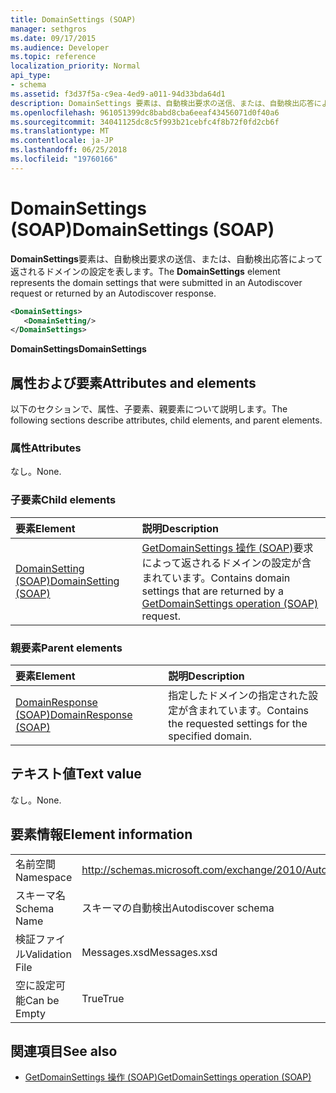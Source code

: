 ```yaml
---
title: DomainSettings (SOAP)
manager: sethgros
ms.date: 09/17/2015
ms.audience: Developer
ms.topic: reference
localization_priority: Normal
api_type:
- schema
ms.assetid: f3d37f5a-c9ea-4ed9-a011-94d33bda64d1
description: DomainSettings 要素は、自動検出要求の送信、または、自動検出応答によって返されるドメインの設定を表します。
ms.openlocfilehash: 961051399dc8babd8cba6eeaf43456071d0f40a6
ms.sourcegitcommit: 34041125dc8c5f993b21cebfc4f8b72f0fd2cb6f
ms.translationtype: MT
ms.contentlocale: ja-JP
ms.lasthandoff: 06/25/2018
ms.locfileid: "19760166"
---
```

# <a name="domainsettings-soap"></a><span data-ttu-id="5cbcf-103">DomainSettings (SOAP)</span><span class="sxs-lookup"><span data-stu-id="5cbcf-103">DomainSettings (SOAP)</span></span>

<span data-ttu-id="5cbcf-104">**DomainSettings**要素は、自動検出要求の送信、または、自動検出応答によって返されるドメインの設定を表します。</span><span class="sxs-lookup"><span data-stu-id="5cbcf-104">The **DomainSettings** element represents the domain settings that were submitted in an Autodiscover request or returned by an Autodiscover response.</span></span> 
  
```XML
<DomainSettings>
   <DomainSetting/>
</DomainSettings>
```

 <span data-ttu-id="5cbcf-105">**DomainSettings**</span><span class="sxs-lookup"><span data-stu-id="5cbcf-105">**DomainSettings**</span></span>
## <a name="attributes-and-elements"></a><span data-ttu-id="5cbcf-106">属性および要素</span><span class="sxs-lookup"><span data-stu-id="5cbcf-106">Attributes and elements</span></span>

<span data-ttu-id="5cbcf-107">以下のセクションで、属性、子要素、親要素について説明します。</span><span class="sxs-lookup"><span data-stu-id="5cbcf-107">The following sections describe attributes, child elements, and parent elements.</span></span>
  
### <a name="attributes"></a><span data-ttu-id="5cbcf-108">属性</span><span class="sxs-lookup"><span data-stu-id="5cbcf-108">Attributes</span></span>

<span data-ttu-id="5cbcf-109">なし。</span><span class="sxs-lookup"><span data-stu-id="5cbcf-109">None.</span></span>
  
### <a name="child-elements"></a><span data-ttu-id="5cbcf-110">子要素</span><span class="sxs-lookup"><span data-stu-id="5cbcf-110">Child elements</span></span>

|<span data-ttu-id="5cbcf-111">**要素**</span><span class="sxs-lookup"><span data-stu-id="5cbcf-111">**Element**</span></span>|<span data-ttu-id="5cbcf-112">**説明**</span><span class="sxs-lookup"><span data-stu-id="5cbcf-112">**Description**</span></span>|
|:-----|:-----|
|[<span data-ttu-id="5cbcf-113">DomainSetting (SOAP)</span><span class="sxs-lookup"><span data-stu-id="5cbcf-113">DomainSetting (SOAP)</span></span>](domainsetting-soap.md) <br/> |<span data-ttu-id="5cbcf-114">[GetDomainSettings 操作 (SOAP)](getdomainsettings-operation-soap.md)要求によって返されるドメインの設定が含まれています。</span><span class="sxs-lookup"><span data-stu-id="5cbcf-114">Contains domain settings that are returned by a [GetDomainSettings operation (SOAP)](getdomainsettings-operation-soap.md) request.</span></span>  <br/> |
   
### <a name="parent-elements"></a><span data-ttu-id="5cbcf-115">親要素</span><span class="sxs-lookup"><span data-stu-id="5cbcf-115">Parent elements</span></span>

|<span data-ttu-id="5cbcf-116">**要素**</span><span class="sxs-lookup"><span data-stu-id="5cbcf-116">**Element**</span></span>|<span data-ttu-id="5cbcf-117">**説明**</span><span class="sxs-lookup"><span data-stu-id="5cbcf-117">**Description**</span></span>|
|:-----|:-----|
|[<span data-ttu-id="5cbcf-118">DomainResponse (SOAP)</span><span class="sxs-lookup"><span data-stu-id="5cbcf-118">DomainResponse (SOAP)</span></span>](domainresponse-soap.md) <br/> |<span data-ttu-id="5cbcf-119">指定したドメインの指定された設定が含まれています。</span><span class="sxs-lookup"><span data-stu-id="5cbcf-119">Contains the requested settings for the specified domain.</span></span>  <br/> |
   
## <a name="text-value"></a><span data-ttu-id="5cbcf-120">テキスト値</span><span class="sxs-lookup"><span data-stu-id="5cbcf-120">Text value</span></span>

<span data-ttu-id="5cbcf-121">なし。</span><span class="sxs-lookup"><span data-stu-id="5cbcf-121">None.</span></span>
  
## <a name="element-information"></a><span data-ttu-id="5cbcf-122">要素情報</span><span class="sxs-lookup"><span data-stu-id="5cbcf-122">Element information</span></span>

|||
|:-----|:-----|
|<span data-ttu-id="5cbcf-123">名前空間</span><span class="sxs-lookup"><span data-stu-id="5cbcf-123">Namespace</span></span>  <br/> |http://schemas.microsoft.com/exchange/2010/Autodiscover  <br/> |
|<span data-ttu-id="5cbcf-124">スキーマ名</span><span class="sxs-lookup"><span data-stu-id="5cbcf-124">Schema Name</span></span>  <br/> |<span data-ttu-id="5cbcf-125">スキーマの自動検出</span><span class="sxs-lookup"><span data-stu-id="5cbcf-125">Autodiscover schema</span></span>  <br/> |
|<span data-ttu-id="5cbcf-126">検証ファイル</span><span class="sxs-lookup"><span data-stu-id="5cbcf-126">Validation File</span></span>  <br/> |<span data-ttu-id="5cbcf-127">Messages.xsd</span><span class="sxs-lookup"><span data-stu-id="5cbcf-127">Messages.xsd</span></span>  <br/> |
|<span data-ttu-id="5cbcf-128">空に設定可能</span><span class="sxs-lookup"><span data-stu-id="5cbcf-128">Can be Empty</span></span>  <br/> |<span data-ttu-id="5cbcf-129">True</span><span class="sxs-lookup"><span data-stu-id="5cbcf-129">True</span></span>  <br/> |
   
## <a name="see-also"></a><span data-ttu-id="5cbcf-130">関連項目</span><span class="sxs-lookup"><span data-stu-id="5cbcf-130">See also</span></span>

- [<span data-ttu-id="5cbcf-131">GetDomainSettings 操作 (SOAP)</span><span class="sxs-lookup"><span data-stu-id="5cbcf-131">GetDomainSettings operation (SOAP)</span></span>](getdomainsettings-operation-soap.md)

